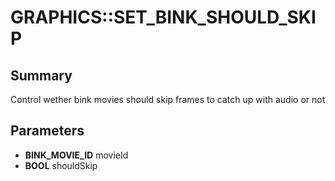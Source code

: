 # GRAPHICS::SET_BINK_SHOULD_SKIP

## Summary
Control wether bink movies should skip frames to catch up with audio or not

## Parameters
* **BINK_MOVIE_ID** movieId
* **BOOL** shouldSkip